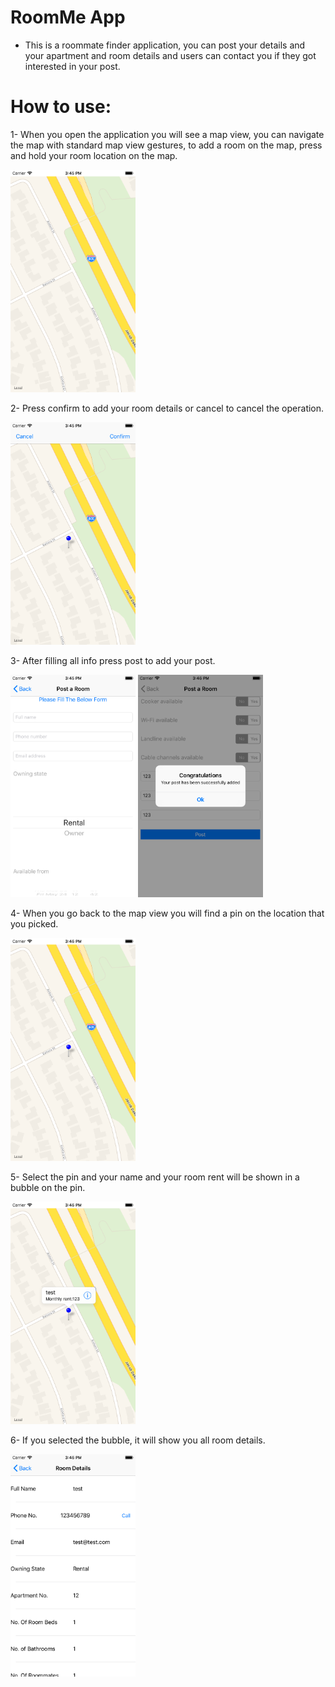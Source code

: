 # RoomMe App

- This is a roommate finder application, you can post your details and your apartment and room details and users can contact you if they got interested in your post.

# How to use:

1- When you open the application you will see a map view, you can navigate the map with standard map view gestures, to add a room on the map, press and hold your room location on the map.

<img src = "screenshots\1.png" width = "200">


2- Press confirm to add your room details or cancel to cancel the operation.

<img src = "screenshots\2.png" width = "200">


3- After filling all info press post to add your post.

<img src = "screenshots\3.png" width = "200">  <img src = "screenshots\4.png" width = "200">


4- When you go back to the map view you will find a pin on the location that you picked.

<img src = "screenshots\5.png" width = "200">


5- Select the pin and your name and your room rent will be shown in a bubble on the pin.

<img src = "screenshots\6.png" width = "200">


6- If you selected the bubble, it will show you all room details.

<img src = "screenshots\7.png" width = "200">


